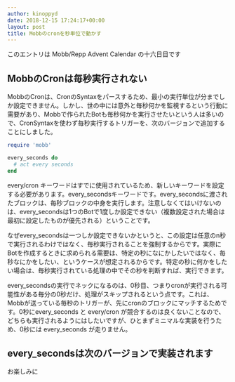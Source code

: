 ```yaml
---
author: kinoppyd
date: 2018-12-15 17:24:17+00:00
layout: post
title: Mobbのcronを秒単位で動かす
---
```


このエントリは Mobb/Repp Advent Calendar の十六日目です





## MobbのCronは毎秒実行されない


MobbのCronは、CronのSyntaxをパースするため、最小の実行単位が分までしか設定できません。しかし、世の中には意外と毎秒何かを監視するという行動に需要があり、Mobbで作られたBotも毎秒何かを実行させたいという人は多いので、CronSyntaxを使わず毎秒実行するトリガーを、次のバージョンで追加することにしました。

```ruby
require 'mobb'

every_seconds do
  # act every seconds
end
```

every/cron キーワードはすでに使用されているため、新しいキーワードを設定する必要があります。every_secondsキーワードです。every_secondsに渡されたブロックは、毎秒ブロックの中身を実行します。注意しなくてはいけないのは、every_secondsは1つのBotで1度しか設定できない（複数設定された場合は最初に設定したものが優先される）ということです。

なぜevery_secondsは一つしか設定できないかというと、この設定は任意のn秒で実行されるわけではなく、毎秒実行されることを強制するからです。実際にBotを作成するときに求められる需要は、特定の秒になにかしたいではなく、毎秒なにかをしたい、というケースが想定されるからです。特定の秒に何かをしたい場合は、毎秒実行されている処理の中でその秒を判断すれば、実行できます。

every_secondsの実行でネックになるのは、0秒目、つまりcronが実行される可能性がある毎分の0秒だけ、処理がスキップされるという点です。これは、Mobbが送っている毎秒のトリガーが、先にcronのブロックにマッチするためです。0秒にevery_seconds と every/cron が競合するのは良くないことなので、どちらも実行されるようにはしたいですが、ひとまずミニマルな実装を行うため、0秒には every_seconds が走りません。


## every_secondsは次のバージョンで実装されます


お楽しみに
